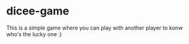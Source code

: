 # dicee-game
This is a simple game where you can play with another player to konw who's the lucky one :)

